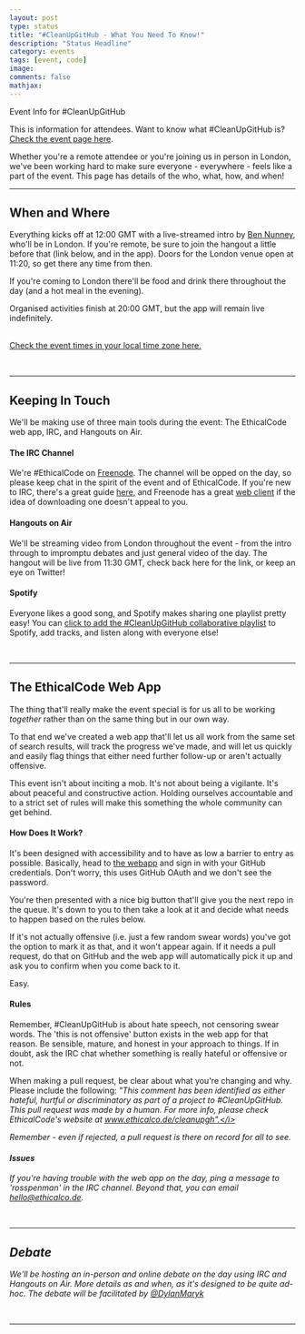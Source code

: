 ```yaml
---
layout: post
type: status
title: "#CleanUpGitHub - What You Need To Know!"
description: "Status Headline"
category: events
tags: [event, code]
image: 
comments: false
mathjax: 
---
```

Event Info for #CleanUpGitHub

This is information for attendees. Want to know what #CleanUpGitHub is? [Check the event page here](/events/cleanupgh/).

Whether you're a remote attendee or you're joining us in person in London, we've been working hard to make sure everyone - everywhere - feels like a part of the event. This page has details of the who, what, how, and when!

----

## When and Where
Everything kicks off at 12:00 GMT with a live-streamed intro by [Ben Nunney](http://www.twitter.com/BenNunney), who'll be in London. If you're remote, be sure to join the hangout a little before that (link below, and in the app). Doors for the London venue open at 11:20, so get there any time from then.

If you're coming to London there'll be food and drink there throughout the day (and a hot meal in the evening).

Organised activities finish at 20:00 GMT, but the app will remain live indefinitely.<br /><br />

[Check the event times in your local time zone here.](http://www.timeanddate.com/worldclock/fixedtime.html?msg=%23CleanUpGitHub&iso=20140322T12&p1=136&ah=8)

<br />

----

## Keeping In Touch

We'll be making use of three main tools during the event: The EthicalCode web app, IRC, and Hangouts on Air.

#### The IRC Channel

We're #EthicalCode on [Freenode](http://freenode.net). The channel will be opped on the day, so please keep chat in the spirit of the event and of EthicalCode. If you're new to IRC, there's a great guide [here](http://www.irchelp.org/irchelp/irctutorial.html), and Freenode has a great [web client](http://webchat.freenode.net) if the idea of downloading one doesn't appeal to you.

#### Hangouts on Air

We'll be streaming video from London throughout the event - from the intro through to impromptu debates and just general video of the day. The hangout will be live from 11:30 GMT, check back here for the link, or keep an eye on Twitter!

#### Spotify

Everyone likes a good song, and Spotify makes sharing one playlist pretty easy! You can [click to add the #CleanUpGitHub collaborative playlist](http://open.spotify.com/user/1165348945/playlist/36HoFtMsibgcwWmH9b64FR) to Spotify, add tracks, and listen along with everyone else!

<br />

----

## The EthicalCode Web App

The thing that'll really make the event special is for us all to be working <i>together</i> rather than on the same thing but in our own way.

To that end we've created a web app that'll let us all work from the same set of search results, will track the progress we've made, and will let us quickly and easily flag things that either need further follow-up or aren't actually offensive.

This event isn't about inciting a mob. It's not about being a vigilante. It's about peaceful and constructive action. Holding ourselves accountable and to a strict set of rules will make this something the whole community can get behind.

#### How Does It Work?

It's been designed with accessibility and to have as low a barrier to entry as possible. Basically, head to [the webapp](http://www.gkly.co/holding/) and sign in with your GitHub credentials. Don't worry, this uses GitHub OAuth and we don't see the password.

You're then presented with a nice big button that'll give you the next repo in the queue. It's down to you to then take a look at it and decide what needs to happen based on the rules below.

If it's not actually offensive (i.e. just a few random swear words) you've got the option to mark it as that, and it won't appear again. If it needs a pull request, do that on GitHub and the web app will automatically pick it up and ask you to confirm when you come back to it.

Easy.

#### Rules

Remember, #CleanUpGitHub is about hate speech, not censoring swear words. The 'this is not offensive' button exists in the web app for that reason. Be sensible, mature, and honest in your approach to things. If in doubt, ask the IRC chat whether something is really hateful or offensive or not.

When making a pull request, be clear about what you're changing and why. Please include the following: <i>"This comment has been identified as either hateful, hurtful or discriminatory as part of a project to #CleanUpGitHub. This pull request was made by a human. For more info, please check EthicalCode's website at www.ethicalco.de/cleanupgh".</i>

Remember - even if rejected, a pull request is there on record for all to see.

#### Issues

If you're having trouble with the web app on the day, ping a message to 'rosspenman' in the IRC channel. Beyond that, you can email [hello@ethicalco.de](mailto:hello@ethicalco.de). 

<br />

----

## Debate

We'll be hosting an in-person and online debate on the day using IRC and Hangouts on Air. More details as and when, as it's designed to be quite ad-hoc. The debate will be facilitated by [@DylanMaryk](http://www.twitter.com/DylanMaryk)

<br />

----